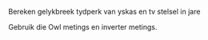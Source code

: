 Bereken gelykbreek tydperk van yskas en tv stelsel in jare

Gebruik die Owl metings en inverter metings.
